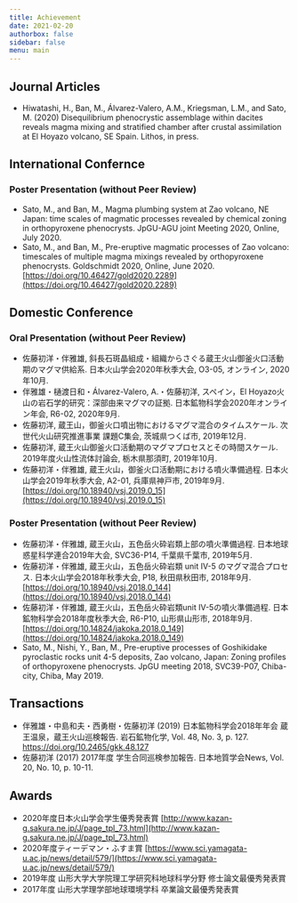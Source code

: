 ```yaml
---
title: Achievement
date: 2021-02-20
authorbox: false
sidebar: false
menu: main
---
```


## Journal Articles
- Hiwatashi, H., Ban, M., Álvarez-Valero, A.M., Kriegsman, L.M., and Sato, M. (2020) Disequilibrium phenocrystic assemblage within dacites reveals magma mixing and stratified chamber after crustal assimilation at El Hoyazo volcano, SE Spain. Lithos, in press.

## International Confernce
### Poster Presentation (without Peer Review)
- Sato, M., and Ban, M., Magma plumbing system at Zao volcano, NE Japan: time scales of magmatic processes revealed by chemical zoning in orthopyroxene phenocrysts. JpGU-AGU joint Meeting 2020, Online, July 2020.
- Sato, M., and Ban, M., Pre-eruptive magmatic processes of Zao volcano: timescales of multiple magma mixings revealed by orthopyroxene phenocrysts. Goldschmidt 2020, Online, June 2020. [https://doi.org/10.46427/gold2020.2289](https://doi.org/10.46427/gold2020.2289)

## Domestic Conference
### Oral Presentation (without Peer Review)
- 佐藤初洋・伴雅雄, 斜長石斑晶組成・組織からさぐる蔵王火山御釜火口活動期のマグマ供給系. 日本火山学会2020年秋季大会, O3-05, オンライン, 2020年10月.
- 伴雅雄・樋渡日和・Álvarez-Valero, A.・佐藤初洋, スペイン，El Hoyazo火山の岩石学的研究：深部由来マグマの証拠. 日本鉱物科学会2020年オンライン年会, R6-02, 2020年9月.
- 佐藤初洋, 蔵王山，御釜火口噴出物におけるマグマ混合のタイムスケール. 次世代火山研究推進事業 課題C集会, 茨城県つくば市, 2019年12月.
- 佐藤初洋, 蔵王火山御釜火口活動期のマグマプロセスとその時間スケール. 2019年度火山性流体討論会, 栃木県那須町, 2019年10月.
- 佐藤初洋・伴雅雄, 蔵王火山，御釜火口活動期における噴火準備過程. 日本火山学会2019年秋季大会, A2-01, 兵庫県神戸市, 2019年9月. [https://doi.org/10.18940/vsj.2019.0_15](https://doi.org/10.18940/vsj.2019.0_15)

### Poster Presentation (without Peer Review)
- 佐藤初洋・伴雅雄, 蔵王火山，五色岳火砕岩類上部の噴火準備過程. 日本地球惑星科学連合2019年大会, SVC36-P14, 千葉県千葉市, 2019年5月.
- 佐藤初洋・伴雅雄, 蔵王火山，五色岳火砕岩類 unit IV-5 のマグマ混合プロセス. 日本火山学会2018年秋季大会, P18, 秋田県秋田市, 2018年9月. [https://doi.org/10.18940/vsj.2018.0_144](https://doi.org/10.18940/vsj.2018.0_144)
- 佐藤初洋・伴雅雄, 蔵王火山，五色岳火砕岩類unit IV-5の噴火準備過程. 日本鉱物科学会2018年度秋季大会, R6-P10, 山形県山形市, 2018年9月. [https://doi.org/10.14824/jakoka.2018.0_149](https://doi.org/10.14824/jakoka.2018.0_149)
- Sato, M., Nishi, Y., Ban, M., Pre-eruptive processes of Goshikidake pyroclastic rocks unit 4-5 deposits, Zao volcano, Japan: Zoning profiles of orthopyroxene phenocrysts. JpGU meeting 2018, SVC39-P07, Chiba-city, Chiba, May 2019.

## Transactions
- 伴雅雄・中島和夫・西勇樹・佐藤初洋 (2019) 日本鉱物科学会2018年年会 蔵王温泉，蔵王火山巡検報告. 岩石鉱物化学, Vol. 48, No. 3, p. 127.
https://doi.org/10.2465/gkk.48.127
- 佐藤初洋 (2017) 2017年度 学生合同巡検参加報告. 日本地質学会News, Vol. 20, No. 10, p. 10-11.

## Awards
- 2020年度日本火山学会学生優秀発表賞 [http://www.kazan-g.sakura.ne.jp/J/page_tpl_73.html](http://www.kazan-g.sakura.ne.jp/J/page_tpl_73.html)
- 2020年度ティーデマン・ふすま賞 [https://www.sci.yamagata-u.ac.jp/news/detail/579/](https://www.sci.yamagata-u.ac.jp/news/detail/579/)
- 2019年度 山形大学大学院理工学研究科地球科学分野 修士論文最優秀発表賞
- 2017年度 山形大学理学部地球環境学科 卒業論文最優秀発表賞